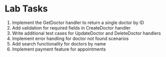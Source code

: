 # Lab Tasks

1. Implement the GetDoctor handler to return a single doctor by ID
2. Add validation for required fields in CreateDoctor handler
3. Write additional test cases for UpdateDoctor and DeleteDoctor handlers
4. Implement error handling for doctor not found scenarios
5. Add search functionality for doctors by name
6. Implement payment feature for appointments
